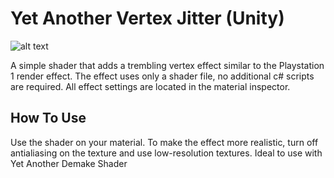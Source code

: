 # Yet Another Vertex Jitter (Unity)

![alt text](https://rikovmike.ru/wp-content/uploads/2023/07/vertex_jitter_1.gif)

A simple shader that adds a trembling vertex effect similar to the Playstation 1 render effect. The effect uses only a shader file, no additional c# scripts are required. All effect settings are located in the material inspector.

## How To Use

Use the shader on your material. To make the effect more realistic, turn off antialiasing on the texture and use low-resolution textures.
Ideal to use with Yet Another Demake Shader
